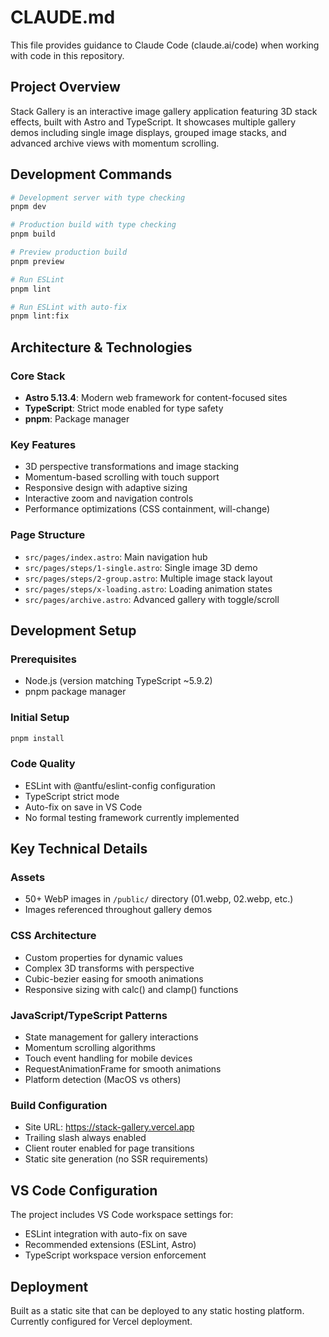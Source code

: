 # CLAUDE.md

This file provides guidance to Claude Code (claude.ai/code) when working with code in this repository.

## Project Overview

Stack Gallery is an interactive image gallery application featuring 3D stack effects, built with Astro and TypeScript. It showcases multiple gallery demos including single image displays, grouped image stacks, and advanced archive views with momentum scrolling.

## Development Commands

```bash
# Development server with type checking
pnpm dev

# Production build with type checking
pnpm build

# Preview production build
pnpm preview

# Run ESLint
pnpm lint

# Run ESLint with auto-fix
pnpm lint:fix
```

## Architecture & Technologies

### Core Stack
- **Astro 5.13.4**: Modern web framework for content-focused sites
- **TypeScript**: Strict mode enabled for type safety
- **pnpm**: Package manager

### Key Features
- 3D perspective transformations and image stacking
- Momentum-based scrolling with touch support
- Responsive design with adaptive sizing
- Interactive zoom and navigation controls
- Performance optimizations (CSS containment, will-change)

### Page Structure
- `src/pages/index.astro`: Main navigation hub
- `src/pages/steps/1-single.astro`: Single image 3D demo
- `src/pages/steps/2-group.astro`: Multiple image stack layout
- `src/pages/steps/x-loading.astro`: Loading animation states
- `src/pages/archive.astro`: Advanced gallery with toggle/scroll

## Development Setup

### Prerequisites
- Node.js (version matching TypeScript ~5.9.2)
- pnpm package manager

### Initial Setup
```bash
pnpm install
```

### Code Quality
- ESLint with @antfu/eslint-config configuration
- TypeScript strict mode
- Auto-fix on save in VS Code
- No formal testing framework currently implemented

## Key Technical Details

### Assets
- 50+ WebP images in `/public/` directory (01.webp, 02.webp, etc.)
- Images referenced throughout gallery demos

### CSS Architecture
- Custom properties for dynamic values
- Complex 3D transforms with perspective
- Cubic-bezier easing for smooth animations
- Responsive sizing with calc() and clamp() functions

### JavaScript/TypeScript Patterns
- State management for gallery interactions
- Momentum scrolling algorithms
- Touch event handling for mobile devices
- RequestAnimationFrame for smooth animations
- Platform detection (MacOS vs others)

### Build Configuration
- Site URL: https://stack-gallery.vercel.app
- Trailing slash always enabled
- Client router enabled for page transitions
- Static site generation (no SSR requirements)

## VS Code Configuration

The project includes VS Code workspace settings for:
- ESLint integration with auto-fix on save
- Recommended extensions (ESLint, Astro)
- TypeScript workspace version enforcement

## Deployment

Built as a static site that can be deployed to any static hosting platform. Currently configured for Vercel deployment.
